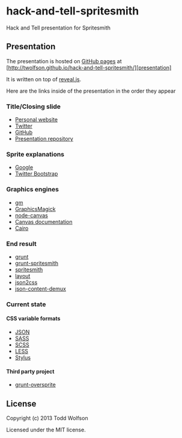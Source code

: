 # hack-and-tell-spritesmith

Hack and Tell presentation for Spritesmith

## Presentation

The presentation is hosted on [GitHub pages][gh-pages] at
[http://twolfson.github.io/hack-and-tell-spritesmith/][presentation]

It is written on top of [reveal.js][reveal.js].

[gh-pages]: http://pages.github.com/
[presentation]: http://twolfson.github.io/hack-and-tell-spritesmith
[reveal.js]: http://lab.hakim.se/reveal-js/

Here are the links inside of the presentation in the order they appear

### Title/Closing slide
- [Personal website][twolfson.com]
- [Twitter][twitter]
- [GitHub][github]
- [Presentation repository][repo]

[twolfson.com]: http://twolfson.com/
[twitter]: http://twitter.com/twolfsn
[github]: http://github.com/twolfson
[repo]: https://github.com/twolfson/hack-and-tell-spritesmith

### Sprite explanations
- [Google][google]
- [Twitter Bootstrap][bootstrap]

[google]: http://google.com/
[bootstrap]: http://twitter.github.com/bootstrap/

### Graphics engines
- [gm][gm]
- [GraphicsMagick][magick]
- [node-canvas][node-canvas]
- [Canvas documentation][canvas-docs]
- [Cairo][cairo]

[gm]: https://github.com/aheckmann/gm
[magick]: http://www.graphicsmagick.org/
[node-canvas]: https://github.com/LearnBoost/node-canvas
[canvas-docs]: https://developer.mozilla.org/en-US/docs/HTML/Canvas
[cairo]: http://cairographics.org/

### End result
- [grunt][grunt]
- [grunt-spritesmith][grunt-spritesmith]
- [spritesmith][spritesmith]
- [layout][layout]
- [json2css][json2css]
- [json-content-demux][json-content-demux]

[grunt]: http://gruntjs.com/
[grunt-spritesmith]: https://github.com/Ensighten/grunt-spritesmith
[spritesmith]: https://github.com/Ensighten/spritesmith
[layout]: https://github.com/twolfson/layout
[json2css]: https://github.com/twolfson/json2css
[json-content-demux]: http://github.com/twolfson/json-content-demux

### Current state
#### CSS variable formats
- [JSON][json]
- [SASS][sass]
- [SCSS][scss]
- [LESS][less]
- [Stylus][stylus]

[json]: http://www.json.org/
[sass]: http://sass-lang.com/
[scss]: http://sass-lang.com/
[less]: http://lesscss.org/
[stylus]: http://learnboost.github.io/stylus/

#### Third party project
- [grunt-oversprite][oversprite]

[oversprite]: https://github.com/iAdramelk/grunt-oversprite/

## License
Copyright (c) 2013 Todd Wolfson

Licensed under the MIT license.
